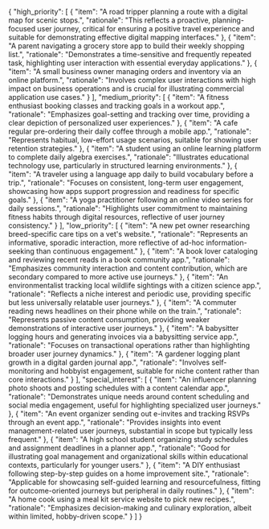 {
  "high_priority": [
    {
      "item": "A road tripper planning a route with a digital map for scenic stops.",
      "rationale": "This reflects a proactive, planning-focused user journey, critical for ensuring a positive travel experience and suitable for demonstrating effective digital mapping interfaces."
    },
    {
      "item": "A parent navigating a grocery store app to build their weekly shopping list.",
      "rationale": "Demonstrates a time-sensitive and frequently repeated task, highlighting user interaction with essential everyday applications."
    },
    {
      "item": "A small business owner managing orders and inventory via an online platform.",
      "rationale": "Involves complex user interactions with high impact on business operations and is crucial for illustrating commercial application use cases."
    }
  ],
  "medium_priority": [
    {
      "item": "A fitness enthusiast booking classes and tracking goals in a workout app.",
      "rationale": "Emphasizes goal-setting and tracking over time, providing a clear depiction of personalized user experiences."
    },
    {
      "item": "A cafe regular pre-ordering their daily coffee through a mobile app.",
      "rationale": "Represents habitual, low-effort usage scenarios, suitable for showing user retention strategies."
    },
    {
      "item": "A student using an online learning platform to complete daily algebra exercises.",
      "rationale": "Illustrates educational technology use, particularly in structured learning environments."
    },
    {
      "item": "A traveler using a language app daily to build vocabulary before a trip.",
      "rationale": "Focuses on consistent, long-term user engagement, showcasing how apps support progression and readiness for specific goals."
    },
    {
      "item": "A yoga practitioner following an online video series for daily sessions.",
      "rationale": "Highlights user commitment to maintaining fitness habits through digital resources, reflective of user journey consistency."
    }
  ],
  "low_priority": [
    {
      "item": "A new pet owner researching breed-specific care tips on a vet's website.",
      "rationale": "Represents an informative, sporadic interaction, more reflective of ad-hoc information-seeking than continuous engagement."
    },
    {
      "item": "A book lover cataloging and reviewing recent reads in a book community app.",
      "rationale": "Emphasizes community interaction and content contribution, which are secondary compared to more active use journeys."
    },
    {
      "item": "An environmentalist tracking local wildlife sightings with a citizen science app.",
      "rationale": "Reflects a niche interest and periodic use, providing specific but less universally relatable user journeys."
    },
    {
      "item": "A commuter reading news headlines on their phone while on the train.",
      "rationale": "Represents passive content consumption, providing weaker demonstrations of interactive user journeys."
    },
    {
      "item": "A babysitter logging hours and generating invoices via a babysitting service app.",
      "rationale": "Focuses on transactional operations rather than highlighting broader user journey dynamics."
    },
    {
      "item": "A gardener logging plant growth in a digital garden journal app.",
      "rationale": "Involves self-monitoring and hobbyist engagement, suitable for niche content rather than core interactions."
    }
  ],
  "special_interest": [
    {
      "item": "An influencer planning photo shoots and posting schedules with a content calendar app.",
      "rationale": "Demonstrates unique needs around content scheduling and social media engagement, useful for highlighting specialized user journeys."
    },
    {
      "item": "An event organizer sending out e-invites and tracking RSVPs through an event app.",
      "rationale": "Provides insights into event management-related user journeys, substantial in scope but typically less frequent."
    },
    {
      "item": "A high school student organizing study schedules and assignment deadlines in a planner app.",
      "rationale": "Good for illustrating goal management and organizational skills within educational contexts, particularly for younger users."
    },
    {
      "item": "A DIY enthusiast following step-by-step guides on a home improvement site.",
      "rationale": "Applicable for showcasing self-guided learning and resourcefulness, fitting for outcome-oriented journeys but peripheral in daily routines."
    },
    {
      "item": "A home cook using a meal kit service website to pick new recipes.",
      "rationale": "Emphasizes decision-making and culinary exploration, albeit within limited, hobby-driven scope."
    }
  ]
}
